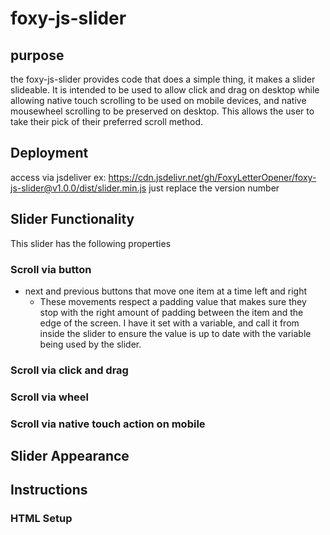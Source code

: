 # foxy-js-slider
## purpose
the foxy-js-slider provides code that does a simple thing, it makes a slider slideable. It is intended to be used to allow click and drag on desktop while allowing native touch scrolling to be used on mobile devices, and native mousewheel scrolling to be preserved on desktop. This allows the user to take their pick of their preferred scroll method.
## Deployment

access via jsdeliver
ex: https://cdn.jsdelivr.net/gh/FoxyLetterOpener/foxy-js-slider@v1.0.0/dist/slider.min.js
just replace the version number
## Slider Functionality
This slider has the following properties
### Scroll via button
- next and previous buttons that move one item at a time left and right
    - These movements respect a padding value that makes sure they stop with the right amount of padding between the item and the edge of the screen. I have it set with a variable, and call it from inside the slider to ensure the value is up to date with the variable being used by the slider.
### Scroll via click and drag
### Scroll via wheel
### Scroll via native touch action on mobile
## Slider Appearance
## Instructions
### HTML Setup
